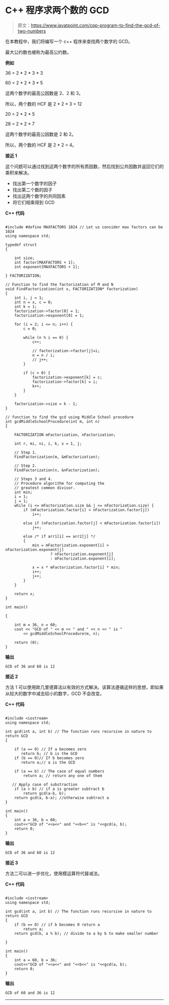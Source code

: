 # C++ 程序求两个数的 GCD

> 原文：<https://www.javatpoint.com/cpp-program-to-find-the-gcd-of-two-numbers>

在本教程中，我们将编写一个 c++ 程序来查找两个数字的 GCD。

最大公约数也被称为最高公约数。

**例如**

36 = 2 * 2 * 3 * 3

60 = 2 * 2 * 3 * 5

这两个数字的最高公因数是 2、2 和 3。

所以，两个数的 HCF 是 2 * 2 * 3 = 12

20 = 2 * 2 * 5

28 = 2 * 2 * 7

这两个数字的最高公因数是 2 和 2。

所以，两个数的 HCF 是 2 * 2 = 4。

**接近 1**

这个问题可以通过找到这两个数字的所有质因数，然后找到公共因数并返回它们的乘积来解决。

*   找出第一个数字的因子
*   找出第二个数的因子
*   找出这两个数字的共同因素
*   将它们相乘得到 GCD

**C++ 代码**

```

#include #define MAXFACTORS 1024 // Let us consider max factors can be 1024
using namespace std;

typedef struct 
{

	int size;
	int factor[MAXFACTORS + 1];
	int exponent[MAXFACTORS + 1];

} FACTORIZATION;

// Function to find the factorization of M and N
void FindFactorization(int x, FACTORIZATION* factorization)
{
	int i, j = 1;
	int n = x, c = 0;
	int k = 1;
	factorization->factor[0] = 1;
	factorization->exponent[0] = 1;

	for (i = 2; i <= n; i++) {
		c = 0;

		while (n % i == 0) {
			c++;

			// factorization->factor[j]=i;
			n = n / i;
			// j++;
		}

		if (c > 0) {
			factorization->exponent[k] = c;
			factorization->factor[k] = i;
			k++;
		}
	}

	factorization->size = k - 1;
}

// function to find the gcd using Middle School procedure
int gcdMiddleSchoolProcedure(int m, int n)
{

	FACTORIZATION mFactorization, nFactorization;

	int r, mi, ni, i, k, x = 1, j;

	// Step 1.
	FindFactorization(m, &mFactorization);

	// Step 2.
	FindFactorization(n, &nFactorization);

	// Steps 3 and 4.
	// Procedure algorithm for computing the
	// greatest common divisor.
	int min;
	i = 1;
	j = 1;
	while (i <= mFactorization.size && j <= nFactorization.size) {
		if (mFactorization.factor[i] < nFactorization.factor[j])
			i++;

		else if (nFactorization.factor[j] < mFactorization.factor[i])
			j++;

		else /* if arr1[i] == arr2[j] */
		{
			min = mFactorization.exponent[i] > nFactorization.exponent[j]
					? nFactorization.exponent[j]
					: mFactorization.exponent[i];

			x = x * mFactorization.factor[i] * min;
			i++;
			j++;
		}
	}

	return x;
}

int main()

{

	int m = 36, n = 60;
	cout << "GCD of " << m << " and " << n << " is "
		<< gcdMiddleSchoolProcedure(m, n);

	return (0);
} 
```

**输出**

```
GCD of 36 and 60 is 12

```

**接近 2**

方法 1 可以使用欧几里德算法以有效的方式解决。该算法遵循这样的思想，即如果从较大的数字中减去较小的数字，GCD 不会改变。

**C++ 代码**

```

#include <iostream>
using namespace std;

int gcd(int a, int b) // The function runs recursive in nature to return GCD
{

    if (a == 0) // If a becomes zero
       return b; // b is the GCD 
    if (b == 0)// If b becomes zero
       return a;// a is the GCD 

    if (a == b) // The case of equal numbers 
        return a; // return any one of them 

   // Apply case of substraction 
    if (a > b) // if a is greater subtract b 
        return gcd(a-b, b);
    return gcd(a, b-a); //otherwise subtract a 
}

int main()
{
    int a = 36, b = 60;
    cout<<"GCD of "<<a<<" and "<<b<<" is "<<gcd(a, b);
    return 0;
}

```

**输出**

```
GCD of 36 and 60 is 12

```

**接近 3**

方法二可以进一步优化，使用模运算符代替减法。

**C++ 代码**

```

#include <iostream>
using namespace std;

int gcd(int a, int b) // The function runs recursive in nature to return GCD
{
    if (b == 0) // if b becomes 0 return a 
        return a;
    return gcd(b, a % b); // divide to a by b to make smaller number 

}

int main()
{
    int a = 60, b = 36;
    cout<<"GCD of "<<a<<" and "<<b<<" is "<<gcd(a, b);
    return 0;
}

```

**输出**

```
GCD of 60 and 36 is 12

```

* * *